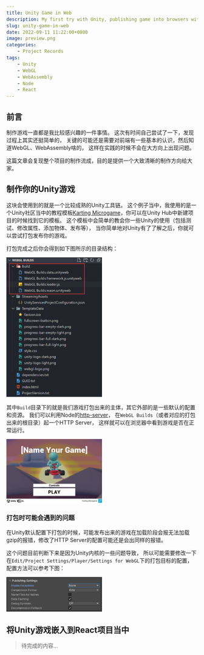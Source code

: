 ```yaml
---
title: Unity Game in Web
description: My first try with Unity, publishing game into browsers with WebGL
slug: unity-game-in-web
date: 2022-09-11 11:22:00+0800
image: preview.png
categories:
    - Project Records
tags:
    - Unity
    - WebGL
    - WebAssembly
    - Node
    - React
---
```


## 前言

制作游戏一直都是我比较感兴趣的一件事情。
这次有时间自己尝试了一下，发现过程上其实还挺简单的，
关键的可能还是需要对前端有一些基本的认识，然后知道WebGL、WebAssembly啥的，
这样在实践的时候不会在大方向上出现问题。

这篇文章会复现整个项目的制作流成，目的是提供一个大致清晰的制作方向给大家。

## 制作你的Unity游戏

这块会使用到的就是一个比较成熟的Unity工具链。
这个例子当中，我使用的是一个Unity社区当中的教程模板[Karting Microgame](https://learn.u3d.cn/tutorial/unity-microgame-karting#)，你可以在Unity Hub中新建项目的时候找到它的模板。
这个模板中会简单的教会你一些Unity的使用（包括测试、修改属性、添加物体、发布等），
当你简单地对Unity有了了解之后，你就可以尝试打包发布你的游戏。

打包完成之后你会得到如下图所示的目录结构：

<img src="unity-webgl-builds-structure.png" width="50%"/>

其中`Build`目录下的就是我们游戏打包出来的主体，其它外部的是一些默认的配置和资源。
我们可以利用Node的[http-server](https://www.npmjs.com/package/http-server)，
在`WebGL Builds`（或者对应的打包出来的根目录）起一个HTTP Server，
这样就可以在浏览器中看到游戏是否在正常运行。

<img src="unity-webgl-default-view.png" width="50%">

### 打包时可能会遇到的问题

在Unity默认配置下打包的时候，可能发布出来的游戏在加载阶段会报无法加载gzip的报错，修改了HTTP Server的配置可能还是会出同样的报错。

这个问题目前判断下来是因为Unity内核的一些问题导致，
所以可能需要修改一下在`Edit/Project Settings/Player/Settings for WebGL`下的打包目标的配置，
配置方法可以参考下图：

<img src="unity-webgl-publishing-settings.png" width="50%">

## 将Unity游戏嵌入到React项目当中

> 待完成的内容...